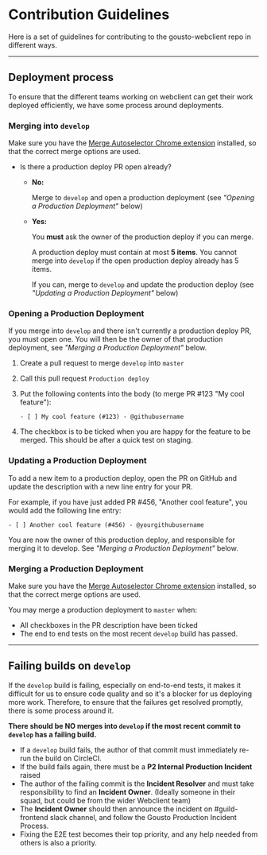 # Contribution Guidelines

Here is a set of guidelines for contributing to the gousto-webclient repo in different ways.

---

## Deployment process

To ensure that the different teams working on webclient can get their work deployed efficiently, we have some process around deployments.

### Merging into `develop`

Make sure you have the [Merge Autoselector Chrome extension](https://github.com/Gousto/chrome-ext-merge-autoselector) installed, so that the correct merge options are used.

- Is there a production deploy PR open already?
  - **No:**

    Merge to `develop` and open a production deployment (see _"Opening a Production Deployment"_ below)
  - **Yes:**

    You **must** ask the owner of the production deploy if you can merge.

    A production deploy must contain at most **5 items**. You cannot merge into `develop` if the open production deploy already has 5 items.

    If you can, merge to `develop` and update the production deploy (see _"Updating a Production Deployment"_ below)

### Opening a Production Deployment

If you merge into `develop` and there isn't currently a production deploy PR, you must open one. You will then be the owner of that production deployment, see _"Merging a Production Deployment"_ below.

1. Create a pull request to merge `develop` into `master`
2. Call this pull request `Production deploy`
3. Put the following contents into the body (to merge PR #123 "My cool feature"):

    ```
    - [ ] My cool feature (#123) - @githubusername
    ```
4. The checkbox is to be ticked when you are happy for the feature to be merged. This should be after a quick test on staging.

### Updating a Production Deployment

To add a new item to a production deploy, open the PR on GitHub and update the description with a new line entry for your PR.

For example, if you have just added PR #456, "Another cool feature", you would add the following line entry:

```
- [ ] Another cool feature (#456) - @yourgithubusername
```

You are now the owner of this production deploy, and responsible for merging it to develop. See _"Merging a Production Deployment"_ below.

### Merging a Production Deployment

Make sure you have the [Merge Autoselector Chrome extension](https://github.com/Gousto/chrome-ext-merge-autoselector) installed, so that the correct merge options are used.

You may merge a production deployment to `master` when:

- All checkboxes in the PR description have been ticked
- The end to end tests on the most recent `develop` build has passed.

---

## Failing builds on `develop`

If the `develop` build is failing, especially on end-to-end tests, it makes it difficult for us to ensure code quality and so it's a blocker for us deploying more work. Therefore, to ensure that the failures get resolved promptly, there is some process around it.

**There should be NO merges into `develop` if the most recent commit to `develop` has a failing build.**

- If a `develop` build fails, the author of that commit must immediately re-run the build on CircleCI.
- If the build fails again, there must be a **P2 Internal Production Incident** raised
- The author of the failing commit is the **Incident Resolver** and must take responsibility to find an **Incident Owner**. (Ideally someone in their squad, but could be from the wider Webclient team)
- The **Incident Owner** should then announce the incident on #guild-frontend slack channel, and follow the Gousto Production Incident Process.
- Fixing the E2E test becomes their top priority, and any help needed from others is also a priority.
